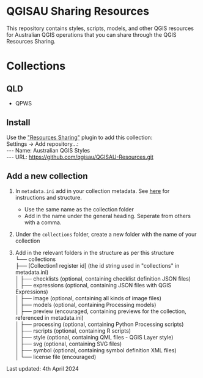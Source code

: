 # QGISAU Sharing Resources
This repository contains styles, scripts, models, and other QGIS resources for Australian QGIS operations that you can share through the QGIS Resources Sharing.

# Collections
## QLD
- QPWS


## Install
Use the ["Resources Sharing"](http://www.akbargumbira.com/qgis_resources_sharing/) plugin to add this collection:\
Settings -> Add repository...:\
--- Name: Australian QGIS Styles\
--- URL: https://github.com/qgisau/QGISAU-Resources.git

## Add a new collection
1. In `metadata.ini` add in your collection metadata. See [here](https://qgis-contribution.github.io/QGIS-ResourceSharing/authoring/creating-metadata.html) for instructions and structure.
   - Use the same name as the collection folder
   - Add in the name under the general heading. Seperate from others with a comma.
     
2. Under the `collections` folder, create a new folder with the name of your collection  
3. Add in the relevant folders in the structure as per this structure  
   └── collections  
    ├── [Collection1 register id] (the id string used in "collections" in metadata.ini)  
    │   ├── checklists (optional, containing checklist definition JSON files)  
    │   ├── expressions (optional, containing JSON files with QGIS Expressions)  
    │   ├── image (optional, containing all kinds of image files)  
    │   ├── models (optional, containing Processing models)  
    │   ├── preview (encouraged, containing previews for the collection, referenced in metadata.ini)  
    │   ├── processing (optional, containing Python Processing scripts)  
    │   ├── rscripts (optional, containing R scripts)  
    │   ├── style (optional, containing QML files - QGIS Layer style)  
    │   ├── svg (optional, containing SVG files)  
    │   ├── symbol (optional, containing symbol definition XML files)  
    │   └── license file (encouraged)  

Last updated: 4th April 2024
